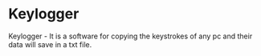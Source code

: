 # Keylogger
Keylogger - It is a software for copying the keystrokes of any pc and their data will save in a txt file.
